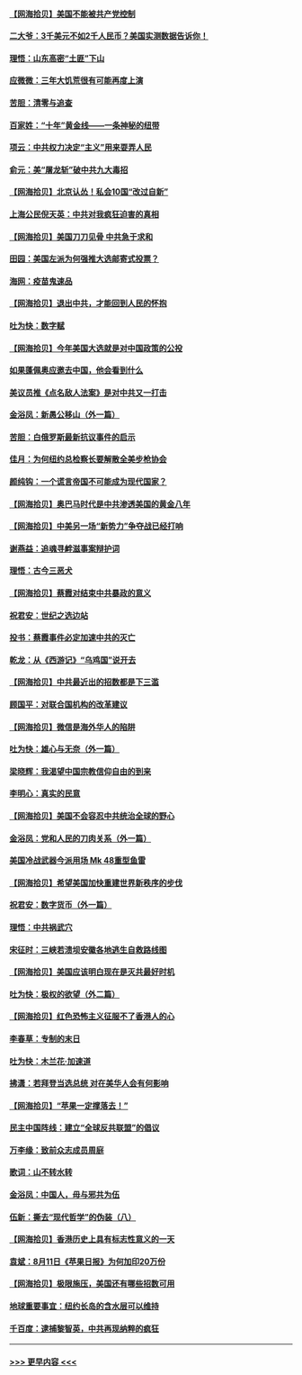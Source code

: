#### [【网海拾贝】美国不能被共产党控制](../pages/nsc993/n12360271.md?t=08271902) 
#### [二大爷：3千美元不如2千人民币？美国实测数据告诉你！](../pages/nsc993/n12358563.md?t=08271902) 
#### [理悟：山东高密“土匪”下山](../pages/nsc993/n12358535.md?t=08271902) 
#### [应微微：三年大饥荒很有可能再度上演](../pages/nsc993/n12358523.md?t=08271902) 
#### [苦胆：清零与追查](../pages/nsc993/n12358501.md?t=08271902) 
#### [百家姓：“十年”黄金线——一条神秘的纽带](../pages/nsc993/n12358319.md?t=08271902) 
#### [项云：中共权力决定“主义”用来耍弄人民](../pages/nsc993/n12358172.md?t=08271902) 
#### [俞元：美“屠龙斩”破中共九大毒招](../pages/nsc993/n12357822.md?t=08271902) 
#### [【网海拾贝】北京认怂！私会10国“改过自新”](../pages/nsc993/n12357784.md?t=08271902) 
#### [上海公民倪天英：中共对我疯狂迫害的真相](../pages/nsc993/n12356341.md?t=08271902) 
#### [【网海拾贝】美国刀刀见骨 中共急于求和](../pages/nsc993/n12355511.md?t=08271902) 
#### [田园：美国左派为何强推大选邮寄式投票？](../pages/nsc993/n12352963.md?t=08271902) 
#### [海网：疫苗鬼速品](../pages/nsc993/n12354438.md?t=08271902) 
#### [【网海拾贝】退出中共，才能回到人民的怀抱](../pages/nsc993/n12352634.md?t=08271902) 
#### [吐为快：数字赋](../pages/nsc993/n12352317.md?t=08271902) 
#### [【网海拾贝】今年美国大选就是对中国政策的公投](../pages/nsc993/n12350973.md?t=08271902) 
#### [如果蓬佩奥应邀去中国，他会看到什么](../pages/nsc993/n12350945.md?t=08271902) 
#### [美议员推《点名敌人法案》是对中共又一打击](../pages/nsc993/n12350765.md?t=08271902) 
#### [金浴凤：新愚公移山（外一篇）](../pages/nsc993/n12350253.md?t=08271902) 
#### [苦胆：白俄罗斯最新抗议事件的启示](../pages/nsc993/n12349989.md?t=08271902) 
#### [佳月：为何纽约总检察长要解散全美步枪协会](../pages/nsc993/n12349939.md?t=08271902) 
#### [颜纯钩：一个谎言帝国不可能成为现代国家？](../pages/nsc993/n12349898.md?t=08271902) 
#### [【网海拾贝】奥巴马时代是中共渗透美国的黄金八年](../pages/nsc993/n12349284.md?t=08271902) 
#### [【网海拾贝】中美另一场“新势力”争夺战已经打响](../pages/nsc993/n12346998.md?t=08271902) 
#### [谢燕益：追魂寻衅滋事案辩护词](../pages/nsc993/n12346892.md?t=08271902) 
#### [理悟：古今三恶犬](../pages/nsc993/n12345190.md?t=08271902) 
#### [【网海拾贝】蔡霞对结束中共暴政的意义](../pages/nsc993/n12344263.md?t=08271902) 
#### [祝君安：世纪之选边站](../pages/nsc993/n12342382.md?t=08271902) 
#### [投书：蔡霞事件必定加速中共的灭亡](../pages/nsc993/n12341881.md?t=08271902) 
#### [乾龙：从《西游记》“乌鸡国”说开去](../pages/nsc993/n12341690.md?t=08271902) 
#### [【网海拾贝】中共最近出的招数都是下三滥](../pages/nsc993/n12341593.md?t=08271902) 
#### [顾国平：对联合国机构的改革建议](../pages/nsc993/n12339928.md?t=08271902) 
#### [【网海拾贝】微信是海外华人的陷阱](../pages/nsc993/n12338868.md?t=08271902) 
#### [吐为快：雄心与无奈（外一篇）](../pages/nsc993/n12338132.md?t=08271902) 
#### [梁晓辉：我渴望中国宗教信仰自由的到来](../pages/nsc993/n12336657.md?t=08271902) 
#### [李明心：真实的民意](../pages/nsc993/n12336089.md?t=08271902) 
#### [【网海拾贝】美国不会容忍中共统治全球的野心](../pages/nsc993/n12336063.md?t=08271902) 
#### [金浴凤：党和人民的刀肉关系（外一篇）](../pages/nsc993/n12335834.md?t=08271902) 
#### [美国冷战武器今派用场 Mk 48重型鱼雷](../pages/nsc993/n12335354.md?t=08271902) 
#### [【网海拾贝】希望美国加快重建世界新秩序的步伐](../pages/nsc993/n12334224.md?t=08271902) 
#### [祝君安：数字货币（外一篇）](../pages/nsc993/n12334186.md?t=08271902) 
#### [理悟：中共祸武穴](../pages/nsc993/n12333962.md?t=08271902) 
#### [宋征时：三峡若溃坝安徽各地逃生自救路线图](../pages/nsc993/n12332450.md?t=08271902) 
#### [【网海拾贝】美国应该明白现在是灭共最好时机](../pages/nsc993/n12332313.md?t=08271902) 
#### [吐为快：极权的欲望（外二篇）](../pages/nsc993/n12332089.md?t=08271902) 
#### [【网海拾贝】红色恐怖主义征服不了香港人的心](../pages/nsc993/n12329296.md?t=08271902) 
#### [李春草：专制的末日](../pages/nsc993/n12329079.md?t=08271902) 
#### [吐为快：木兰花‧加速道](../pages/nsc993/n12327366.md?t=08271902) 
#### [拂潇：若拜登当选总统 对在美华人会有何影响](../pages/nsc993/n12295996.md?t=08271902) 
#### [【网海拾贝】“苹果一定撑落去！”](../pages/nsc993/n12326784.md?t=08271902) 
#### [民主中国阵线：建立“全球反共联盟”的倡议](../pages/nsc993/n12324177.md?t=08271902) 
#### [万李缘：致前众志成员周庭](../pages/nsc993/n12324635.md?t=08271902) 
#### [歌词：山不转水转](../pages/nsc993/n12324599.md?t=08271902) 
#### [金浴凤：中国人，毋与邪共为伍](../pages/nsc993/n12324257.md?t=08271902) 
#### [伍新：撕去“现代哲学”的伪装（八）](../pages/nsc993/n12324188.md?t=08271902) 
#### [【网海拾贝】香港历史上具有标志性意义的一天](../pages/nsc993/n12324021.md?t=08271902) 
#### [袁斌：8月11日《苹果日报》为何加印20万份](../pages/nsc993/n12323955.md?t=08271902) 
#### [【网海拾贝】极限施压，美国还有哪些招数可用](../pages/nsc993/n12322512.md?t=08271902) 
#### [地球重要事宜：纽约长岛的含水层可以维持](../pages/nsc993/n12321844.md?t=08271902) 
#### [千百度：逮捕黎智英，中共再现纳粹的疯狂](../pages/nsc993/n12321777.md?t=08271902) 

----
#### [ >>> 更早内容 <<< ](../indexes/nsc993-earlier.md)
